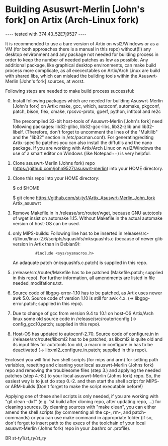 # Building Asuswrt-Merlin [John's fork] on Artix (Arch-Linux fork)

---- tested with 374.43_52E7j9527 ----

It is recommended to use a bare version of Artix on wsl2/Windows or as a VM (for both approaches there is a manual in this repo) without(!!) any desktop environment and any package not needed for building process in order to keep the number of needed patches as low as possible. Any additional package, like graphical desktop environments, can make build process more complicate, as all execectables on Artix/Arch Linux are build with shared libs, which can mislead the building tools within the Asuswrt-Merlin [John's fork] sources, at worst.

Following steps are needed to make build process successful:

0. Install following packages which are needed for building Asuswrt-Merlin [John's fork] on Artix:
	make, gcc, which, autoconf, automake, pkgconf, patch, bison, flex, cmake, rpcsvc-proto, gperf, python, intltool and re2c

    The precompiled 32-bit host-tools of Asuswrt-Merlin [John's fork] need following packages: lib32-glibc, lib32-gcc-libs, lib32-zlib and lib32-libelf. (Therefore, don't forget to uncomment the lines of the "Multilib" and the "lib32" section in /etc/pacman.conf).
	For generating/editing Artix-specific patches you can also install the diffutils and the nano package. If you are working with Artix/Arch Linux on wsl2/Windows the use of a smart editor on Windows (like Notepad++) is very helpful.

1. Clone asuswrt-Merlin (Johns fork) repo (https://github.com/john9527/asuswrt-merlin) into your HOME directory. 

2. Clone this repo into your HOME directory:
    
    $ cd $HOME
 
    $ git clone https://github.com/st-ty1/Artix_Asuswrt-Merlin_John_fork Artix_asuswrt
       
3. Remove Makefile.in in /release/src/router/wget, because GNU autotools of wget insist on automake 1.15. Without Makefile.in the actual automake version of host-OS can be used.

4. only MIPS-builds: Following line has to be inserted in release/src-rt/linux/linux-2.6/scripts/squashfs/mksquashfs.c (because of newer glib version in Artix than in Debian9):
     
	             #include <sys/sysmacros.h> 

   An adaquate patch (mksquashfs.c.patch) is supplied in this repo.

5. /release/src/router/Makefile has to be patched (Makefile.patch; supplied in this repo). For further information, all amendments are listed in file needed_modifations.txt.

6. Source code of libgpg-error-1.10 has to be patched, as Artix uses newer awk 5.0. Source code of version 1.10 is still for awk 4.x. (-> libgpg-error.patch; supplied in this repo).
    
7. Due to change of gcc from version 9.4 to 10.1 on host-OS Artix/Arch linux some old source code in /release/src/router/config (-> config_gcc10.patch; supplied in this repo). 

8. Host-OS has updated to autoconf-2.70. Source code of configure.in in /release/src/router/libxml2 has to be patched, as libxml2 is quite old and its input files for
    autotools too old, a macro in configure.in has to be deactivated (-> libxml2_configure.in.patch; supplied in this repo).

Enclosed you will find two shell scripts (for mips and arm) for setting path variables, resetting and cleaning your local asuswrt-Merlin (Johns fork) repo and removing the troublesome files (step 3.) and applying the needed patches (step 4.-8.) to your local asuswrt-Merlin (Johns fork) repo. 
So, the easiest way is to just do step 0.-2. and then start the shell script for MIPS- or ARM-builds (Don't forget to make the script executable before!)

Applying one of these shell scripts is only needed, if you are working with "git clean -dxf" (e.g. 1st build after cloning repo, after updating repo, ...) for cleaning sources. 
By cleaning sources with "make clean", you can either amend the shell scripts (by commenting all the cp-, rm-, and patch-commands) or you can use make command in appropriate folder (if so, don't forget to insert path to the execs of the toolchain of your local asuswrt-Merlin (Johns fork) repo in your .bashrc or .profile).


BR
st-ty1/_st_ty/st_ty_
